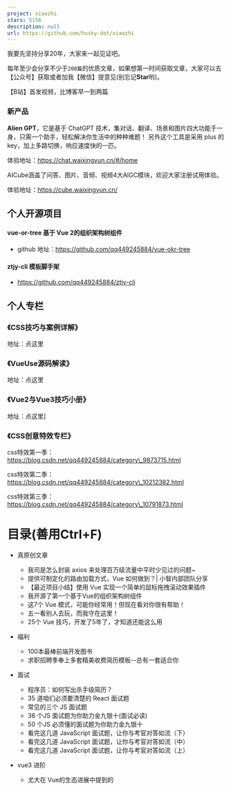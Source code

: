 ```yaml
---
project: xiaozhi
stars: 5156
description: null
url: https://github.com/husky-dot/xiaozhi
---
```


我要先坚持分享20年，大家来一起见证吧。

每年至少会分享不少于`200篇`的优质文章，如果想第一时间获取文章，大家可以去【公众号】获取或者加我【微信】提意见(别忘记**Star**哟)。

【B站】首发视频，比博客早一到两篇

### 新产品

**Alien GPT**，它是基于 ChatGPT 技术，集对话、翻译、场景和图片四大功能于一身，只需一个助手，轻松解决你生活中的种种难题！ 另外这个工具是采用 plus 的key，加上多路切换，响应速度快的一匹。

体验地址：https://chat.waixingyun.cn/#/home

AICube涵盖了问答、图片、音频、视频4大AIGC模块，欢迎大家注册试用体验。

体验地址：https://cube.waixingyun.cn/

个人开源项目
------

#### vue-or-tree 基于 Vue 2的组织架构树组件

-   github 地址：https://github.com/qq449245884/vue-okr-tree

#### ztjy-cli 模板脚手架

-   https://github.com/qq449245884/ztjy-cli

个人专栏
----

### 《CSS技巧与案例详解》

地址：点这里

### 《VueUse源码解读》

地址：点这里

### 《Vue2与Vue3技巧小册》

地址：点这里\]

### 《CSS创意特效专栏》

css特效第一季：https://blog.csdn.net/qq449245884/category\_9873715.html

css特效第二季：https://blog.csdn.net/qq449245884/category\_10212382.html

css特效第三季：https://blog.csdn.net/qq449245884/category\_10791873.html

目录(善用Ctrl+F)
============

-   真原创文章
    
    -   我司是怎么封装 axios 来处理百万级流量中平时少见过的问题~
    -   提供可制定化的路由加载方式，Vue 如何做到？| 小智内部团队分享
    -   【最近项目小结】使用 Vue 实现一个简单的鼠标拖拽滚动效果插件
    -   我开源了第一个基于Vue的组织架构树组件
    -   这7个 Vue 模式，可能你经常用！但现在看对你很有帮助！
    -   五一看别人去玩，而我守在这里！
    -   25个 Vue 技巧，开发了5年了，才知道还能这么用
-   福利
    
    -   100本最棒前端开发图书
    -   求职招聘季奉上多套精美收费简历模板--总有一套适合你
-   面试
    
    -   程序员：如何写出杀手级简历？
    -   35 道咱们必须要清楚的 React 面试题
    -   常见的三个 JS 面试题
    -   36 个JS 面试题为你助力金九银十(面试必读)
    -   50 个JS 必须懂的面试题为你助力金九银十
    -   看完这几道 JavaScript 面试题，让你与考官对答如流（下）
    -   看完这几道 JavaScript 面试题，让你与考官对答如流（中）
    -   看完这几道 JavaScript 面试题，让你与考官对答如流（上）
-   vue3 进阶
    
    -   尤大在 Vue的生态进展中提到的 <style> 动态变量注入是啥？
    -   介绍一下 Vue Conf 21 大会上：尤大提到 script setup 语法！
    -   我们团队在 Vue 3 Dev Tools 的帮助下，调试效率有了质的飞跃！
    -   Vuex 4 指南，使用 Vue3 的需要看看！
    -   一些你可能还不知事件技巧– Vue3更新
    -   Vue 3 生命周期完整指南
    -   Vue3 Teleport 简介，请过目，这个是真的好用！
    -   尤雨溪：Vue 3 计划放弃支持 IE11
    -   我问导师，Vue3有没有对应工具来生成漂亮的文档？ 用 Vitepress
    -   推荐 7 个 Vue2、Vue3 源码解密分析的开源项目
    -   何时何地使用 Vue 的作用域插槽
    -   用了很多动效，介绍 4个很 Nice 的 Veu 路由过渡动效！
    -   2021，排名前 15 的 Vue 后台管理模板
    -   总结一下，Vue3 与 Vue2 的Props、全局组件的异同点！
    -   关于 Vue3 这些知识，你可能还不知道!
    -   一文让你30分钟快速掌握Vue3
    -   Vue3 Compiler 优化细节，如何手写高性能渲染函数
    -   深入理解 Vue3 Reactivity API
    -   Vue3 Compiler 优化细节，如何手写高性能渲染函数
    -   不要再用Vue 2的思维写Vue 3了
    -   https://mp.weixin.qq.com/s/mPW-VTfeWVlktlyAom3LQg
-   TypeScript 深入浅出
    
    -   使用更具可读性的方式来设置 TypeScript 类型
    -   使用 TypeScript 常见困惑：interface 和 type 的区别是什么？
    -   比同事更秀? TS 这7个方法，你需要知道的！
    -   这 6 个 TS 新特性经常用到，用了之后我再也离不开它！
    
    熬夜不易，觉得有很大帮助的朋友可以赏杯咖啡(**不接受学生赞赏**)，赏了一定要加我微信跟我说。
    

-   vue 进阶
    
    -   关于 v-model 你需要知道的这一切！
    -   10个略骚的 Vue 开发技巧
    -   使用 Vue 开发的，这 7 个 VS Code 插件万万不可错过！
    -   Vue 官方成员 Hcy：怎么才能有尤雨溪一半强，该怎么学习？
    -   如何使用 Vue 命名插槽创建多个模板插槽？
    -   使用这 6个Vue加载动画库来减少我们网站的跳出率
    -   手把手教你如何在生产环境检查 Vue 应用程序
    -   vue源码中值得学习的方法
    -   Vue 中如何从插槽中发出数据
    -   一个孤独的孩子：我该不该将控制流指令写入通用结构组件中？
    -   对于组件的可重用性，大佬给出来6个级别的见解，一起过目一下！
    -   很多人不知道可以使用这种 key 的方式来对 Vue 组件进行重新渲染！
    -   很多人不知道 v-for 可以这样解构
    -   通过事例讲解如果在 Vue 创建及使用过滤器
    -   Vue 中，如何将函数作为 props 传递给组件
    -   如何在Vue 中管理 Mixins（搞懂这两点就足够了）
    -   如何实现 Vue 自定义组件中 hover 事件以及 v-model
    -   将多个属性传递给 Vue 组件的几种方式
    -   这 10 个技巧让你成为一个更好的 Vue 开发者
    -   vue 中4个级别的作用域
    -   Vue Template 修饰符和简写，让开发效率有所提高
    -   如何修复Vue中的 “this is undefined” 问题
    -   12 种使用 Vue 的最佳做法
    -   2020 年，Vue 受欢迎程序是否会超过 React？
    -   一个 Vue 模板可以有多个根节点(Fragments)?
    -   使用Vue 自定义文件选择器组件(基础虽简单，但思路我们要掌握)
    -   Vue 中的 Props 与 Data 细微差别，你知道吗？
    -   Vue 中 render 函数有点意思
    -   高级 Vue 技巧：控制父类的 slot
    -   Vue 中如何让 input 聚焦？(包含视频讲解)
    -   如何在 Vue 中使用 JSX 以及使用它的原因
    -   如何在Vue中动态添加类名
    -   Vue 中 强制组件重新渲染的正确方法
    -   Vue 和递归组件
    -   20 个新的且值得关注的 Vue 开源项目
    -   搞懂并学会运用 Vue 中的无状态组件
-   JavaScript 口袋书
    
    -   【JS 口袋书】第 1 和 2 章：JS简介及基础
        
    -   【JS 口袋书】第 3 章：JavaScript 函数
        
    -   【JS 口袋书】第 4 章：JS 引擎底层的工作原理
        
    -   【JS 口袋书】第 5 章：JS 对象生命周期的秘密
        
    -   【JS 口袋书】第 6 章：JS 中的闭包与模块
        
    -   【JS 口袋书】第 7 章：JS 中的类型转换与比较
        
    -   【JS 口袋书】第 8 章：以更细的角度来看 JS 中的 this
        
    -   【JS 口袋书】第 9 章：使用 JS 操作 HTML 元素
        
    -   【JS 口袋书】第 10 章：使用异步 JavaScript
        
    -   【JS 口袋书】第 11 章：HTML 表单及 localStorage 的使用
        
-   JavaScript 深入浅出
    
    -   巩固一下 JS 可选 (?.)操作符号，原来函数也可以用可选写法，又学到了！
        
    -   20个 Javascript 技巧，提高我们的摸鱼时间！
        
    -   宝，如何动态导入ECMAScript模块？
        
    -   该来的还是来了，盘点 ES12 中有新特性！
        
    -   5年前，学习 null 和 undefined ，现在有了新的认知，看看这位人才怎么说？
        
    -   你可能不知道，前端这6个有用的技术可以这么酷！
        
    -   12种 console 相关的方法，帮你快速提高调试效率！（建议收藏）
        
    -   搞定 parseInt() 的怪异行为
        
    -   JavaScript 25 岁了！
        
    -   如何在 JavaScript 中等分数组
        
    -   17个你可能还不知道 JS 技巧！
        
    -   JavaScript Lazy evaluation：可迭代对象与迭代器
        
    -   学会 Math 对象这 10 个方法，能让你事半功倍!
        
    -   初学者怎样学习 JS 更有效？六个方法供你参考！
        
    -   JavaScript 中如何判断变量是否为数字
        
    -   仅需 5 分钟，快速优化 Web 性能的10 个手段
        
    -   深入探讨 JavaScript 逻辑赋值运算符
        
    -   将你的 Virtual dom 渲染成 Canvas
        
    -   h如何用 JS 一次获取 HTML 表单的所有字段 ？
        
    -   10个好用的 HTML5 特性
        
    -   JavaScript 中 10 个需要掌握基础的问题
        
    -   9 个JavaScript 技巧
        
    -   比较JavaScript中的数据结构（数组与对象）
        
    -   JavaScript 中的函数式编程：函数，组合和柯里化
        
    -   对于 JavaScript 中循环之间的技术差异概述
        
    -   关于 JavaScript 错误处理的最完整指南(上半部)
        
    -   关于 JavaScript 错误处理的最完整指南(下半部)
        
    -   JavaScript 字符串中的 pad 方法！
        
    -   2020年，你应该知道 23 个非常有用的 NodeJs 库
        
    -   30 多个有内味道且笑死的人代码注释
        
    -   【必需知道】实用，完整的HTTP cookie指南
        
    -   【秘技】增强型的
        
    -   在 JavaScript 中如何检查对象为空
        
    -   在 JS 中检查变量是否为数组的多种方式，并说说 ES6 引入检查数组的缘起！
        
    -   17 个实用的图像特效库
        
    -   8 种用于前端性能分析工具
        
    -   要深入 JavaScript，你需要掌握这 36 个概念
        
    -   5 个 JS 数组技巧可提高你的开发技能
        
    -   一个有意思的方案：不借助后台和 JS ，只用 CSS 让一个列表编号倒序，你会怎么做？
        
    -   回答一下这 10 个最常见的 Javascript 问题
        
    -   初学者应该看的 Webpack 完整指南（2020）
        
    -   你可能不需要在 JavaScript 使用 switch 语句！
        
    -   你的函数有多快？使用 performance 监控前端性能
        
    -   我不知道还可以用 JS 做的 6 件事
        
    -   ES6 中 module 备忘清单，你可能知道 module 还可以这样用！
        
    -   这份 window.location 备忘单，让你更有条理解决地址路径问题！
        
    -   周末学会了 10个超级实用 Javascript 技巧!
        
    -   小智最近在学习正则，学习过程中发现这 6 个方便的正则表达式
        
    -   详解 ES10 中 Object.fromEntries() 的缘起
        
    -   JS执行上下文的两个阶段做了些啥？
        
    -   小智周末学习发现了 10 个好用JavaScript图像处理库
        
    -   JavaScript重构技巧 — 数组，类名和条件
        
    -   JavaScript 对象可以做到的三件事
        
    -   JavaScript重构技巧-降低函数复杂度
        
    -   JavaScript重构技巧-让函数简单明了
        
    -   JavaScript 如何读取本地文件
        
    -   如何写出优雅的 JS 代码，变量和函数的正确写法
        
    -   这些优化技巧可以避免我们在 JS 中过多的使用 IF 语句
        
    -   你知道 JS 中的模块导入有一个缺点吗？
        
    -   不要再到处使用 === 了
        
    -   知道临时死区你才能更好的使用 JS 变量
        
    -   为什么 JS 中的对象字面量很酷
        
    -   你知道 JavaScript 中的错误对象有哪些类型吗？
        
    -   上次24个实用 ES6 方法受到好评，这次再来 10个
        
    -   JavaScript中的类型检查有点麻烦
        
    -   【动画演示】JavaScript 引擎运行原理
        
    -   【动画演示】：事件循环 形象深动(JavaScript)
        
    -   【动画演示】：JS 作用域链不在话下
        
    -   你需要知道的 JavaScript 类(class)的这些知识
        
    -   JavaScript 中的无穷数(Infinity)
        
    -   回到基础：什么是DOM及DOM操作？
        
    -   34 个今年11月最受欢迎的 JavaScript 库
        
    -   13个需要知道的方法：使用 JavaScript 来操作 DOM
        
    -   JavaScript 中， 5 种增加代码可读性的最佳实践
        
    -   通过事例重温一下常见的 JS 中 15 种数组操作(备忘清单)
        
    -   重温一下 JS 进阶需要掌握的 13 个概念
        
    -   13 个 JS 数组精简技巧，一起来看看
        
    -   7 个沙雕又带有陷阱的 JS 面试题
        
    -   我对 JS 中相等和全等操作符转化过程一直很迷惑，直到有了这份算法
        
    -   JS 常用的技巧和几个鲜为人知的特性
        
    -   20多个小事例带你重温 ES10 新特性
        
    -   理清JS中的深拷贝与浅拷贝
        
    -   掌握JS函数中的几种参数形式（函数基础）
        
    -   JS 中几种轻松处理'this'指向方式
        
    -   所以你真的懂JavaScript?
        
    -   深入 JS 对象属性
        
    -   JS中，如何提高展开运算符的性能
        
    -   JS 如何创建、读取和删除cookie
        
    -   JS 前20个常用字符串方法及使用方式
        
    -   ES新提案：双问号操作符
        
    -   JS 可选链的好处
        
    -   5个 JS 解构有趣的用途
        
    -   用 JS 日期获取当前月的最后一天遇到的坑
        
-   CSS 技巧
    
    -   学姐叫我看 CSS 新出的容器查询，然后把公共组件重构成响应式的！
    -   宝， 来学习一下CSS中的宽高比，让 h5 开发更想你的夜！
    -   学会使用 CSS 自定义滚动条，能让你做的产品更有用户体验！
    -   深夜12点，头秃的那家伙，还在用 CSS 处理图片上的文字
    -   你应该知道的3个强大的CSS功能
    -   80%的前端会答错的问题：是什么元素？
    -   5种作为Web开发人员应避免的CSS做法
-   响应式网页中的高度设计，你认真的吗？
    
-   CSS垂直居中的七个方法
    
-   使用网络构建复杂布局超实用的技巧，赶紧收藏吧!
    
-   超越媒体查询：使用更新的特性进行响应式设计
    
-   多个你不知道的 CSS 居中方案！
    
-   深入了解 Flex 属性
    
-   一次解决你的图像尺寸和定位问题
    
-   5个好用的 CSS 函数
    
-   使用这些不太常用的 CSS 属性，让我在前端布局效率上，又提高了一个层次！
    
-   11 个文本输入和 6 个按钮操作 特效库
    
-   提升布局能力！理解 CSS 的多种背景及使用场景和技巧
    
-   12 个炫酷背景特效库
    
-   一文学会使用 CSS 中的 min(), max(), clamp() 以及它们的使用场景
    
-   又一个布局利器， CSS 伪类 :placeholder-shown
    
-   历时4个多月，学习了这 66 个CSS 特效
    
-   Web 技术：CSS最小和最大(宽度/高度)知识点及优缺点
    
-   前端如何提高用户体验：增强可点击区域的大小
    
-   CSS Viewport 单位，很多人还不知道使用它来快速布局！
    
-   小智在这3年开发中遇到的 CSS 问题及解决方案，有大佬帮他总结好了 ！
    
-   这些 CSS 伪类，你可能还不知道，可以用起来了！
    
-   让我们学会使用 CSS 计数器
    
-   CSS 中 关于 Overflow ，你需要了解的这些知识点！
    
-   CSS中的混合模式，制作高级特效的必备技巧
    
-   CSS 伪元素的一些罕见用例
    
-   我发现了7个关于 CSS backgroundImage 好用的技巧
    
-   CSS 中你需要知道 auto 的一切！
    
-   你可能还不知的 7 个 CSS 好用的属性
    
-   27 个 CSS 面试的高频考点助力金三银四
    
-   能解决 80% 需求的 10个 CSS动画库
    
-   如何使用SASS编写可重用的CSS
    

#### JavaScript是如何工作的系列

1.  JavaScript是如何工作的：引擎，运行时和调用堆栈的概述
    
2.  JavaScript是如何工作的：深入V8引擎&编写优化代码的5个技巧
    
3.  JavaScript如何工作:内存管理+如何处理4个常见的内存泄漏
    
4.  JavaScript是如何工作的:事件循环和异步编程的崛起+ 5种使用 async/await 更好地编码方式
    
5.  JavaScript是如何工作: 深入探索 websocket 和HTTP/2与SSE +如何选择正确的路径
    
6.  JavaScript是如何工作的:与 WebAssembly比较 及其使用场景
    
7.  JavaScript是如何工作的:Web Workers的构建块+ 5个使用他们的场景
    
8.  JavaScript 是如何工作的：Service Worker 的生命周期及使用场景
    
9.  JavaScript是如何工作的:Web推送通知的机制
    
10.  JavaScript是如何工作的:使用 MutationObserver 跟踪 DOM 的变化
    
11.  JavaScript是如何工作的:渲染引擎和优化其性能的技巧
    
12.  JavaScript 是如何工作的：深入网络层 + 如何优化性能和安全
    
13.  JavaScript是如何工作的: CSS 和 JS 动画底层原理及如何优化它们的性能
    
14.  JavaScript 是如何工作的：解析、抽象语法树（AST）+ 提升编译速度5个技巧
    
15.  JavaScript是如何工作的：深入类和继承内部原理+Babel和 TypeScript 之间转换
    
16.  JavaScript是如何工作的:存储引擎+如何选择合适的存储API
    
17.  JavaScript 是如何工作: Shadow DOM 的内部结构+如何编写独立的组件
    
18.  JavaScript 是如何工作的:WebRTC 和对等网络的机制
    
19.  JavaScript 是如何工作的：编写自己的 Web 开发框架 + React 及其虚拟 DOM 原理
    
20.  JavaScript 是如何工作的：模块的构建以及对应的打包工具
    
21.  JavaScript 是如何工作的：JavaScript 的内存模型
    
22.  JavaScript 是如何工作的：JavaScript 的共享传递和按值传递
    
23.  JS引擎:它们是如何工作的?从调用堆栈到Promise，需要知道的所有内容
    
24.  22+ 高频实用的 JavaScript 片段 （2020年）
    

赞赏码
===

熬夜不易，觉得有很大帮助的朋友可以赏杯咖啡(**不接受学生赞赏**)，赏了一定要加我微信跟我说。

鸣谢
==

**代码部署后可能存在的BUG没法实时知道，事后为了解决这些BUG，花了大量的时间进行log 调试，这边顺便给大家推荐一个好用的BUG监控工具 Fundebug。**

加我个人微信回复 **"加群"** 或者关注公众号，并进入公众号 **\[进群交流\]** ，添加好友即可。 群里工作日我每天都会以红包的形式来互动交流，朋友圈也会经常分享一些前端视频教程，个个教程都是干货。

微信搜索 **\[大迁世界\]** ，第一时间阅读或者扫描下方的二维码。
